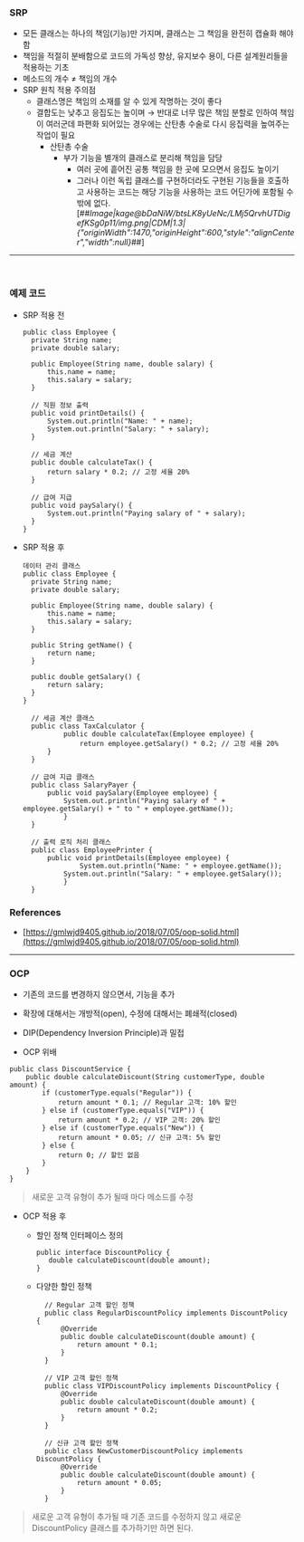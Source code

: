### SRP
-   모든 클래스는 하나의 책임(기능)만 가지며, 클래스는 그 책임을 완전히 캡슐화 해야함
-   책임을 적절히 분배함으로 코드의 가독성 향상, 유지보수 용이, 다른 설계원리들을 적용하는 기초
-   메소드의 개수 ≠ 책임의 개수
-   SRP 원칙 적용 주의점
    -   클래스명은 책임의 소재를 알 수 있게 작명하는 것이 좋다
    -   결합도는 낮추고 응집도는 높이며 → 반대로 너무 많은 책임 분할로 인하여 책임이 여러군데 파편화 되어있는 경우에는 산탄총 수술로 다시 응집력을 높여주는 작업이 필요
        -   산탄총 수술
            -   부가 기능을 별개의 클래스로 분리해 책임을 담당
                -   여러 곳에 흩어진 공통 책임을 한 곳에 모으면서 응집도 높이기
                -   그러나 이런 독립 클래스를 구현하더라도 구현된 기능들을 호출하고 사용하는 코드는 해당 기능을 사용하는 코드 어딘가에 포함될 수밖에 없다.  
                    [##_Image|kage@bDaNiW/btsLK8yUeNc/LMj5QrvhUTDigefKSg0p11/img.png|CDM|1.3|{"originWidth":1470,"originHeight":600,"style":"alignCenter","width":null}_##]
​
---
​
### 예제 코드
-   SRP 적용 전
    
    ```
    public class Employee {
      private String name;
      private double salary;
    
      public Employee(String name, double salary) {
          this.name = name;
          this.salary = salary;
      }
    
      // 직원 정보 출력
      public void printDetails() {
          System.out.println("Name: " + name);
          System.out.println("Salary: " + salary);
      }
    
      // 세금 계산
      public double calculateTax() {
          return salary * 0.2; // 고정 세율 20%
      }
    
      // 급여 지급
      public void paySalary() {
          System.out.println("Paying salary of " + salary);
      }
    }
    ```
    
-   SRP 적용 후
    
    ```
    데이터 관리 클래스
    public class Employee {
      private String name;
      private double salary;
    
      public Employee(String name, double salary) {
          this.name = name;
          this.salary = salary;
      }
    
      public String getName() {
          return name;
      }
    
      public double getSalary() {
          return salary;
      }
    }
    ```
    
    ```
      // 세금 계산 클래스
      public class TaxCalculator {
              public double calculateTax(Employee employee) {
                  return employee.getSalary() * 0.2; // 고정 세율 20%
          }
      }
    
      // 급여 지급 클래스
      public class SalaryPayer {
          public void paySalary(Employee employee) {
              System.out.println("Paying salary of " + employee.getSalary() + " to " + employee.getName());
              }
      }
    
      // 출력 로직 처리 클래스
      public class EmployeePrinter {
          public void printDetails(Employee employee) {
                  System.out.println("Name: " + employee.getName());
              System.out.println("Salary: " + employee.getSalary());
              }    
      }
    ```
### References

-   [https://gmlwjd9405.github.io/2018/07/05/oop-solid.html](https://gmlwjd9405.github.io/2018/07/05/oop-solid.html)
---
### OCP

-   기존의 코드를 변경하지 않으면서, 기능을 추가
-   확장에 대해서는 개방적(open), 수정에 대해서는 폐쇄적(closed)
-   DIP(Dependency Inversion Principle)과 밀접



-   OCP 위배

```
public class DiscountService {
    public double calculateDiscount(String customerType, double amount) {
        if (customerType.equals("Regular")) {
            return amount * 0.1; // Regular 고객: 10% 할인
        } else if (customerType.equals("VIP")) {
            return amount * 0.2; // VIP 고객: 20% 할인
        } else if (customerType.equals("New")) {
            return amount * 0.05; // 신규 고객: 5% 할인
        } else {
            return 0; // 할인 없음
        }
    }
}
```
> 새로운 고객 유형이 추가 될때 마다 메소드를 수정
- OCP 적용 후
  - 할인 정책 인터페이스 정의
     ```
     public interface DiscountPolicy {
        double calculateDiscount(double amount);
    }
    ```
    
  - 다양한 할인 정책
    ```
      // Regular 고객 할인 정책
      public class RegularDiscountPolicy implements DiscountPolicy {
          @Override
          public double calculateDiscount(double amount) {
              return amount * 0.1;
          }
      }

      // VIP 고객 할인 정책
      public class VIPDiscountPolicy implements DiscountPolicy {
          @Override
          public double calculateDiscount(double amount) {
              return amount * 0.2;
          }
      }

      // 신규 고객 할인 정책
      public class NewCustomerDiscountPolicy implements DiscountPolicy {
          @Override
          public double calculateDiscount(double amount) {
              return amount * 0.05;
          }
      }
     ```


>  새로운 고객 유형이 추가될 때 기존 코드를 수정하지 않고 새로운 DiscountPolicy 클래스를 추가하기만 하면 된다.

